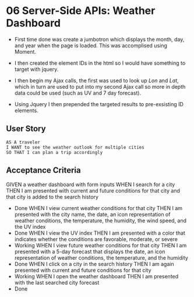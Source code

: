 # 06 Server-Side APIs: Weather Dashboard

* First time done was create a jumbotron which displays the month, day, and year when the page is loaded. This was accomplised using Moment.

* I then created the element IDs in the html so I would have something to target with jquery.

* I then begin my Ajax calls, the first was used to look up _Lon_ and _Lat_, which in turn are used to put into my second Ajax call so more in depth data could be used (such as UV and 7 day forecast).

* Using Jquery I then prepended the targeted results to pre-exsisting ID elements.

## User Story

```
AS A traveler
I WANT to see the weather outlook for multiple cities
SO THAT I can plan a trip accordingly
```

## Acceptance Criteria

GIVEN a weather dashboard with form inputs
WHEN I search for a city
THEN I am presented with current and future conditions for that city and that city is added to the search history
* Done 
WHEN I view current weather conditions for that city
THEN I am presented with the city name, the date, an icon representation of weather conditions, the temperature, the humidity, the wind speed, and the UV index
* Done
WHEN I view the UV index
THEN I am presented with a color that indicates whether the conditions are favorable, moderate, or severe
* Working
WHEN I view future weather conditions for that city
THEN I am presented with a 5-day forecast that displays the date, an icon representation of weather conditions, the temperature, and the humidity
* Done
WHEN I click on a city in the search history
THEN I am again presented with current and future conditions for that city
* Working
WHEN I open the weather dashboard
THEN I am presented with the last searched city forecast
* Done
```

